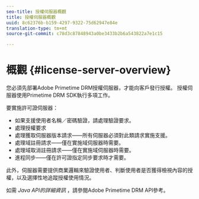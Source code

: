 ```yaml
---
seo-title: 授權伺服器概觀
title: 授權伺服器概觀
uuid: 8c62376b-b159-4297-9322-75d62947e84e
translation-type: tm+mt
source-git-commit: c78d3c87848943a0be3433b2b6a543822a7e1c15

---
```



# 概觀 {#license-server-overview}

您必須先部署Adobe Primetime DRM授權伺服器，才能向客戶發行授權。 授權伺服器使用Primetime DRM SDK執行多項工作。

要實施許可證伺服器：

* 如果支援使用者名稱／密碼驗證，請處理驗證要求。
* 處理授權要求
* 處理獲取伺服器版本請求——所有伺服器必須對此類請求實施支援。
* 處理域註冊請求——僅在實施域伺服器時需要。
* 處理域取消註冊請求——僅在實施域伺服器時需要。
* 進程同步——僅在許可證指定同步要求時才需要。

此外，伺服器需要提供商業邏輯來驗證使用者、判斷使用者是否獲得檢視內容的授權，以及選擇性地追蹤授權使用情況。

如需 *Java API的詳細資訊* ，請參閱Adobe Primetime DRM API參考。
